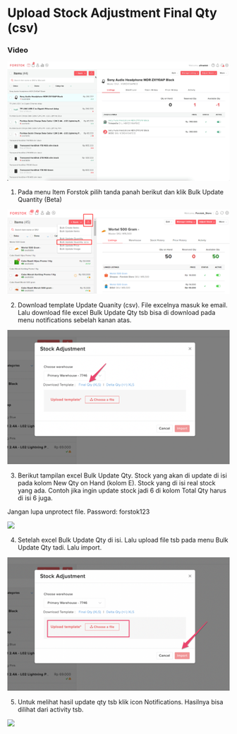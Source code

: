 # Upload Stock Adjustment Final Qty \(csv\)

### Video

![](../../.gitbook/assets/upload-stock-adjustment-final-qty.gif)

1. Pada menu Item Forstok pilih tanda panah berikut dan klik Bulk Update Quantity \(Beta\)

![](../../.gitbook/assets/image%20%28150%29.png)

2. Download template Update Quanity \(csv\). File excelnya masuk ke email. Lalu download file excel Bulk Update Qty tsb bisa di download pada menu notifications sebelah kanan atas.

![](../../.gitbook/assets/screen-shot-2021-03-31-at-4.02.33-pm.png)

3. Berikut tampilan excel Bulk Update Qty. Stock yang akan di update di isi pada kolom New Qty on Hand \(kolom E\). Stock yang di isi real stock yang ada. Contoh jika ingin update stock jadi 6 di kolom Total Qty harus di isi 6 juga.   
  
Jangan lupa unprotect file. Password: forstok123

![](https://s3.amazonaws.com/cdn.freshdesk.com/data/helpdesk/attachments/production/48052034967/original/6HhNCPf2xS0VwtJPZZ1MeqbwVu8d0_Z5uQ.png?1596435799)

4. Setelah excel Bulk Update Qty di isi. Lalu upload file tsb pada menu Bulk Update Qty tadi. Lalu import.

![](../../.gitbook/assets/screen-shot-2021-03-31-at-4.06.18-pm.png)

5. Untuk melihat hasil update qty tsb klik icon Notifications. Hasilnya bisa dilihat dari activity tsb.

![](https://s3.amazonaws.com/cdn.freshdesk.com/data/helpdesk/attachments/production/48052034352/original/bqaAw5rqEEryel3G24twhRQsomQUlaFuMQ.png?1596435492)

